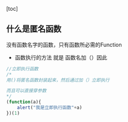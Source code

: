 [toc]

## 什么是匿名函数

没有函数名字的函数，只有函数所必需的Function

- 函数执行的方法 就是 函数名加（）因此

```javascript
//立即执行函数
/*
用()将匿名函数封装起来，然后通过加（）立即执行

而且可以直接穿参数
*/
(function(a){
    alert("我是立即执行函数"+a)
})(1)
```

